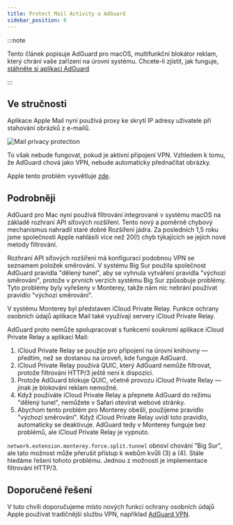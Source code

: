 ```yaml
---
title: Protect Mail Activity a AdGuard
sidebar_position: 8
---
```


:::note

Tento článek popisuje AdGuard pro macOS, multifunkční blokátor reklam, který chrání vaše zařízení na úrovni systému. Chcete-li zjistit, jak funguje, [stáhněte si aplikaci AdGuard](https://adguard.com/download.html?auto=true)

:::

## Ve stručnosti

Aplikace Apple Mail nyní používá proxy ke skrytí IP adresy uživatele při stahování obrázků z e-mailů.

![Mail privacy protection](https://cdn.adtidy.org/content/kb/ad_blocker/mac/mac_protectMailActivity.jpg)

To však nebude fungovat, pokud je aktivní připojení VPN. Vzhledem k tomu, že AdGuard chová jako VPN, nebude automaticky přednačítat obrázky.

Apple tento problém vysvětluje [zde](https://support.apple.com/HT212797).

## Podrobněji

AdGuard pro Mac nyní používá filtrování integrované v systému macOS na základě rozhraní API síťových rozšíření. Tento nový a poměrně chybový mechanismus nahradil staré dobré Rozšíření jádra. Za posledních 1,5 roku jsme společnosti Apple nahlásili více než 20(!) chyb týkajících se jejich nové metody filtrování.

Rozhraní API síťových rozšíření má konfiguraci podobnou VPN se seznamem položek směrování. V systému Big Sur použila společnost AdGuard pravidla "dělený tunel", aby se vyhnula vytváření pravidla "výchozí směrování", protože v prvních verzích systému Big Sur způsobuje problémy. Tyto problémy byly vyřešeny v Monterey, takže nám nic nebrání používat pravidlo "výchozí směrování".

V systému Monterey byl představen iCloud Private Relay. Funkce ochrany osobních údajů aplikace Mail také využívají servery iCloud Private Relay.

AdGuard proto nemůže spolupracovat s funkcemi soukromí aplikace iCloud Private Relay a aplikací Mail:
1. iCloud Private Relay se použije pro připojení na úrovni knihovny — předtím, než se dostanou na úroveň, kde funguje AdGuard.
2. iCloud Private Relay používá QUIC, který AdGuard nemůže filtrovat, protože filtrování HTTP/3 ještě není k dispozici.
3. Protože AdGuard blokuje QUIC, včetně provozu iCloud Private Relay — jinak je blokování reklam nemožné.
4. Když používáte iCloud Private Relay a přepnete AdGuard do režimu "dělený tunel", nemůžete v Safari otevírat webové stránky.
5. Abychom tento problém pro Monterey obešli, použijeme pravidlo "výchozí směrování". Když iCloud Private Relay uvidí toto pravidlo, automaticky se deaktivuje. AdGuard tedy v Monterey funguje bez problémů, ale iCloud Private Relay je vypnuto.

`network.extension.monterey.force.split.tunnel` obnoví chování "Big Sur", ale tato možnost může přerušit přístup k webům kvůli (3) a (4). Stále hledáme řešení tohoto problému. Jednou z možností je implementace filtrování HTTP/3.

## Doporučené řešení
V tuto chvíli doporučujeme místo nových funkcí ochrany osobních údajů Apple používat tradičnější službu VPN, například [AdGuard VPN](https://adguard-vpn.com/).
